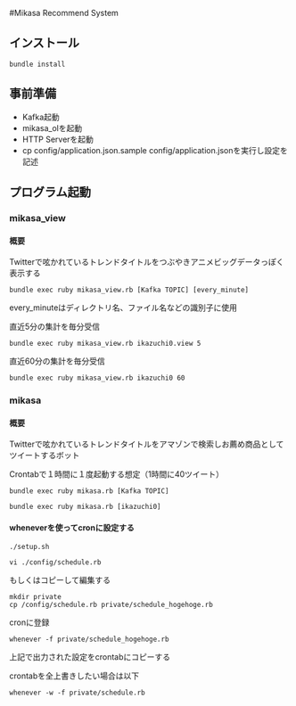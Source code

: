 #Mikasa Recommend System


## インストール

``bundle install``

## 事前準備

* Kafka起動
* mikasa_olを起動
* HTTP Serverを起動
* cp config/application.json.sample config/application.jsonを実行し設定を記述

## プログラム起動


### mikasa_view

#### 概要

Twitterで呟かれているトレンドタイトルをつぶやきアニメビッグデータっぽく表示する


``bundle exec ruby mikasa_view.rb [Kafka TOPIC] [every_minute]``

every_minuteはディレクトリ名、ファイル名などの識別子に使用

直近5分の集計を毎分受信

``bundle exec ruby mikasa_view.rb ikazuchi0.view 5``

直近60分の集計を毎分受信

``bundle exec ruby mikasa_view.rb ikazuchi0 60``

### mikasa

#### 概要

Twitterで呟かれているトレンドタイトルをアマゾンで検索しお薦め商品としてツイートするボット

Crontabで１時間に１度起動する想定（1時間に40ツイート）

``bundle exec ruby mikasa.rb [Kafka TOPIC]``

``bundle exec ruby mikasa.rb [ikazuchi0]``

#### wheneverを使ってcronに設定する

```
./setup.sh
```

```
vi ./config/schedule.rb
```

もしくはコピーして編集する

```
mkdir private
cp /config/schedule.rb private/schedule_hogehoge.rb
```

cronに登録

```
whenever -f private/schedule_hogehoge.rb
```

上記で出力された設定をcrontabにコピーする

crontabを全上書きしたい場合は以下

```
whenever -w -f private/schedule.rb
```
